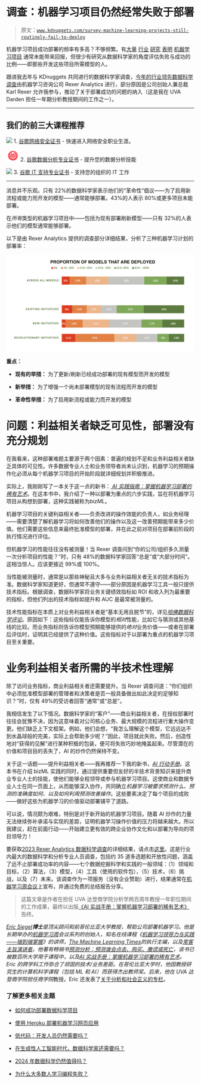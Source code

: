 # 调查：机器学习项目仍然经常失败于部署

> 原文：[`www.kdnuggets.com/survey-machine-learning-projects-still-routinely-fail-to-deploy`](https://www.kdnuggets.com/survey-machine-learning-projects-still-routinely-fail-to-deploy)

机器学习项目成功部署的频率有多高？不够频繁。有[大量](https://www.ibm.com/thought-leadership/institute-business-value/en-us/report/ai-capabilities) [行业](https://sloanreview.mit.edu/projects/expanding-ais-impact-with-organizational-learning/) [研究](https://econsultsolutions.com/wp-content/uploads/2020/09/ESITL_Driving-ROI-through-AI_FINAL_September-2020.pdf) [表明](https://hdsr.mitpress.mit.edu/pub/2fu65ujf/release/2) [机器学习项目](https://www.techrepublic.com/article/85-of-big-data-projects-fail-but-your-developers-can-help-yours-succeed/) 通常未能带来回报，但很少有研究从数据科学家的角度评估失败与成功的比例——即那些开发这些项目所需模型的人。

跟进我去年与 KDnuggets 共同进行的数据科学家调查，[今年的行业领先数据科学调查](https://drive.google.com/file/d/1Mz3WmtcvUl-00gaT2XKCxdE5-pqbOOjz/view?usp=sharing)由机器学习咨询公司 Rexer Analytics 进行，部分原因是公司创始人兼总裁 Karl Rexer 允许我参与，推动了关于部署成功的问题的纳入（这是我在 UVA Darden 担任一年期分析教授期间的工作之一）。

* * *

## 我们的前三大课程推荐

![](img/0244c01ba9267c002ef39d4907e0b8fb.png) 1\. [谷歌网络安全证书](https://www.kdnuggets.com/google-cybersecurity) - 快速进入网络安全职业生涯。

![](img/e225c49c3c91745821c8c0368bf04711.png) 2\. [谷歌数据分析专业证书](https://www.kdnuggets.com/google-data-analytics) - 提升您的数据分析技能

![](img/0244c01ba9267c002ef39d4907e0b8fb.png) 3\. [谷歌 IT 支持专业证书](https://www.kdnuggets.com/google-itsupport) - 支持您的组织的 IT 工作

* * *

消息并不乐观。只有 22%的数据科学家表示他们的“革命性”倡议——为了启用新流程或能力而开发的模型——通常能够部署。43%的人表示 80%或更多项目未能部署。

在*所有*类型的机器学习项目中——包括为现有部署刷新模型——只有 32%的人表示他们的模型通常能够部署。

以下是由 Rexer Analytics 提供的调查部分详细结果，分析了三种机器学习计划的部署率：

![调查：机器学习项目仍然经常失败于部署](img/3c5c0978886a5465e802bf29976e256f.png)

**重点：**

+   **现有的举措：** 为了更新/刷新已经成功部署的现有模型而开发的模型

+   **新举措：** 为了增强一个尚未部署模型的现有流程而开发的模型

+   **革命性举措：** 为了启用新流程或能力而开发的模型

# 问题：利益相关者缺乏可见性，部署没有充分规划

在我看来，这种部署难题主要源于两个因素：普遍的规划不足和业务利益相关者缺乏具体的可见性。许多数据专业人士和业务领导者尚未认识到，机器学习的预期操作化必须从每个机器学习项目的开始阶段就详细规划并积极推进。

实际上，我刚刚写了一本关于这一点的新书：[ *AI 实践指南：掌握机器学习部署的稀有艺术*](http://www.bizml.com)。在这本书中，我介绍了一种以部署为重点的六步实践，旨在将机器学习项目从构想到部署，这种实践被称为*bizML*。

机器学习项目的关键利益相关者——负责改进的操作效能的负责人，如业务经理——需要清楚了解机器学习将如何改善他们的操作以及这一改善预期能带来多少价值。他们需要这些信息来最终批准模型的部署，并在此之前对项目在部署前阶段的执行情况进行评估。

但机器学习的性能往往没有被测量！当 Rexer 调查问到“你的公司/组织多久测量一次分析项目的性能？”时，只有 48%的数据科学家回答“总是”或“大部分时间”。这相当惊人。应该更接近 99%或 100%。

当性能被测量时，通常是以那些神秘且大多与业务利益相关者无关的技术指标为准。数据科学家知道更好，但通常不遵守——部分原因是机器学习工具一般只提供技术指标。根据调查，数据科学家将业务关键绩效指标如 ROI 和收入列为最重要的指标，但他们列出的技术指标如提升和 AUC 是最常被测量的。

技术性能指标在本质上对业务利益相关者是“基本无用且脱节”的，详见[*哈佛数据科学评论*](https://hdsr.mitpress.mit.edu/pub/bfeyfx22/release/2)。原因如下：这些指标仅能告诉你模型的*相对*性能，比如它与猜测或其他基线的比较。而业务指标则告诉你模型预期能够提供的*绝对*业务价值——或者在部署后评估时，证明其已经提供了这种价值。这些指标对于以部署为重点的机器学习项目至关重要。

# 业务利益相关者所需的半技术性理解

除了访问业务指标，商业利益相关者还需要提升。当 Rexer 调查问道：“你们组织中必须批准模型部署的管理者和决策者是否一般具备做出如此决定的足够知识？”时，仅有 49%的受访者回答“通常”或“总是”。

我相信发生了以下情况。数据科学家的“客户”——商业利益相关者，在授权部署时往往会犹豫不决，因为这意味着对公司核心业务、最大规模的流程进行重大操作变更。他们缺乏上下文框架。例如，他们会想，“我怎么理解这个模型，它远远达不到水晶球般的完美，实际上会帮助多少呢？”因此，项目就此失败。然后，创造性地对“获得的见解”进行某种积极的包装，便可将失败巧妙地掩盖起来。尽管潜在的价值和项目目的丢失了，AI 的炒作仍然保持不变。

关于这一话题——提升利益相关者——我再推荐一下我的新书，[*AI 行动手册*](http://www.bizml.com)。这本书在介绍 bizML 实践的同时，通过提供重要但友好的半技术背景知识来提升商业专业人士的技能，使他们能够全程领导或参与机器学习项目。这使商业和数据专业人士在同一页面上，从而能够深入协作，共同确立*机器学习被要求预测什么、预测的准确度如何、以及如何利用预测改善操作*。这些要素决定了每个项目的成败——做好这些为机器学习的价值驱动部署铺平了道路。

可以说，情况颇为艰难，特别是对于新开始的机器学习项目。随着 AI 炒作的力量无法继续弥补承诺与实现的差距，证明机器学习操作价值的压力将越来越大。所以我建议，赶在前面行动——开始建立更有效的跨企业协作文化和以部署为导向的项目领导力！

要获取[2023 Rexer Analytics 数据科学调查](https://www.rexeranalytics.com/data-science-survey)的详细结果，请点击[这里](https://drive.google.com/file/d/1Mz3WmtcvUl-00gaT2XKCxdE5-pqbOOjz/view?usp=sharing)。这是行业内最大的数据科学和分析专业人员调查，包括约 35 道多选题和开放性问题，涵盖了远不止部署成功率的内容——七个数据挖掘科学和实践的一般领域：（1）领域和目标，（2）算法，（3）模型，（4）工具（使用的软件包），（5）技术，（6）挑战，以及（7）未来。该调查作为一项服务（没有企业赞助）进行，结果通常在[机器学习周会议](http://machinelearningweek.com)上宣布，并通过免费的总结报告分享。

> 这篇文章是作者在担任 UVA 达登商学院分析学两百周年教授一年职位期间的工作成果，最终以出版[《AI 实战手册：掌握机器学习部署的稀有艺术》](http://bizml.com)告终。

****[Eric Siegel](https://www.linkedin.com/in/predictiveanalytics)**博士**是顶尖顾问和前哥伦比亚大学教授，帮助公司部署机器学习。他是长期举办的[机器学习周](http://www.machinelearningweek.com/)会议系列的创始人，知名在线课程《[机器学习领导力与实践——端到端掌握](http://machinelearning.courses/)》的讲师，[*The Machine Learning Times*](http://machinelearningtimes.com/)的执行主编，以及[常客主旨演讲者](http://machinelearningspeaker.com)。他著有畅销书[*预测分析：预测谁会点击、购买、撒谎或死亡*](https://www.machinelearningkeynote.com/predictive-analytics)，该书已被数百所大学用于课程中，以及[*AI 实战手册：掌握机器学习部署的稀有艺术*](https://www.machinelearningkeynote.com/the-ai-playbook)。Eric 的跨学科工作弥合了顽固的技术/业务差距。在哥伦比亚大学时，他因教授研究生的*计算机科学*课程（包括 ML 和 AI）而获得杰出教师奖。后来，他在 UVA 达登商学院担任*商学院*教授。Eric 还发表了[关于分析和社会正义的专栏](http://www.civilrightsdata.com/)。

### 了解更多相关主题

+   [如何成功部署数据科学项目](https://www.kdnuggets.com/2022/01/successfully-deploy-data-science-projects.html)

+   [使用 Heroku 部署机器学习网页应用](https://www.kdnuggets.com/2022/04/deploy-machine-learning-web-app-heroku.html)

+   [低代码：开发人员仍然需要吗？](https://www.kdnuggets.com/2022/04/low-code-developers-still-needed.html)

+   [在生成性人工智能时代，数据科学家还需要吗？](https://www.kdnuggets.com/2023/06/data-scientists-still-needed-age-generative-ai.html)

+   [2024 年数据科学仍然值得吗？](https://www.kdnuggets.com/is-data-science-still-worth-it-in-2024)

+   [为什么大多数人学习编程失败？](https://www.kdnuggets.com/2022/03/people-fail-learn-programming.html)
